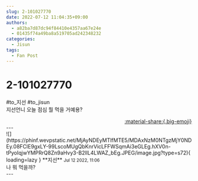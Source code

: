 ```yaml
---
slug: 2-101027770
date: 2022-07-12 11:04:35+09:00
authors:
  - a82ba7d87dc94f84410e4357aa67e24e
  - 01435f74a49ba8a519705ad242348232
categories:
  - Jisun
tags:
  - Fan Post
---
```


# 2-101027770

<div class="post-container" markdown="1">
<div class="content-container md-sidebar__scrollwrap" markdown="1">

\#to_지선 \#to_jisun<br>지선언니 오늘 점심 뭘 먹을 거예용?

</div>
</div>

<div style="text-align: right;" markdown="1">
<a href="https://weverse.io/fromis9/fanpost/2-101027770" style="text-align: right;">:material-share:{.big-emoji}</a>
</div>
---

<div class="comments-container md-sidebar__scrollwrap" markdown="1">
<div class="comment" markdown="1">
<div class='id-container' markdown="1">
![](https://phinf.wevpstatic.net/MjAyNDEyMTlfMTE5/MDAxNzM0NTgzMjY0NDEy.08FClE9gxLY-99LscoMUgQbKnrVicLFFWSqmAi3eGLEg.hXV0n-tPyoIqjwYMPRrQ8Zn9aHvy3-B2llL4LWAZ_bEg.JPEG/image.jpg?type=s72){ loading=lazy }
**<span class="artist">지선</span>** <small>Jul 12 2022, 11:06</small><br>
</div>
<div class='comment-body' markdown="1">
나 뭐 먹을까?
</div>
</div>
</div>
---
